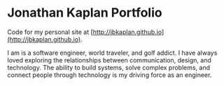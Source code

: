 # Jonathan Kaplan Portfolio

Code for my personal site at [http://jbkaplan.github.io](http://jbkaplan.github.io). 

I am is a software engineer, world traveler, and golf addict. I have always loved exploring the relationships between communication, design, and technology. The ability to build systems, solve complex problems, and connect people through technology is my driving force as an engineer.

